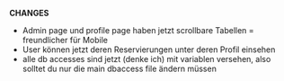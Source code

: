 **CHANGES**

- Admin page und profile page haben jetzt scrollbare Tabellen = freundlicher für Mobile
- User können jetzt deren Reservierungen unter deren Profil einsehen
- alle db accesses sind jetzt (denke ich) mit variablen versehen, also solltet du nur die main dbaccess file ändern müssen
